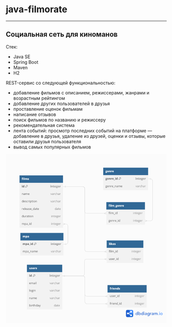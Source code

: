 # java-filmorate
***
## Социальная сеть для киноманов

Стек:
- Java SE
- Spring Boot
- Maven
- H2

REST-сервис со следующей функциональностью:
- добавление фильмов с описанием, режиссерами, жанрами и возрастным рейтингом
- добавление других пользователей в друзья
- проставление оценок фильмам
- написание отзывов
- поиск фильмов по названию и режиссеру
- рекомендательная система
- лента событий: просмотр последних событий на платформе — добавление в друзья, удаление из друзей, оценки и отзывы, которые оставили друзья пользователя
- вывод самых популярных фильмов

![Схема базы данных](/src/main/resources/filmorate.png)